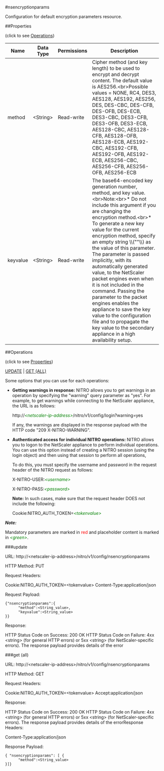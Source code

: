 #nsencryptionparams

Configuration for default encryption parameters resource.


##Properties 
<span>(click to see [Operations](#operations))</span>


<table><thead><tr><th>Name</th><th> Data Type</th><th> Permissions</th><th>Description</th></tr></thead><tbody><tr><td>method</td><td>&lt;String></td><td>Read-write</td><td>Cipher method (and key length) to be used to encrypt and decrypt content. The default value is AES256.&lt;br>Possible values = NONE, RC4, DES3, AES128, AES192, AES256, DES, DES-CBC, DES-CFB, DES-OFB, DES-ECB, DES3-CBC, DES3-CFB, DES3-OFB, DES3-ECB, AES128-CBC, AES128-CFB, AES128-OFB, AES128-ECB, AES192-CBC, AES192-CFB, AES192-OFB, AES192-ECB, AES256-CBC, AES256-CFB, AES256-OFB, AES256-ECB</td><tr><tr><td>keyvalue</td><td>&lt;String></td><td>Read-write</td><td>The base64-encoded key generation number, method, and key value.&lt;br>Note:&lt;br>* Do not include this argument if you are changing the encryption method.&lt;br>* To generate a new key value for the current encryption method, specify an empty string \\(""\\) as the value of this parameter. The parameter is passed implicitly, with its automatically generated value, to the NetScaler packet engines even when it is not included in the command. Passing the parameter to the packet engines enables the appliance to save the key value to the configuration file and to propagate the key value to the secondary appliance in a high availability setup.</td><tr></tbody></table>
##Operations 
<span>(click to see [Properties](#properties))</span>


[UPDATE](#update) | [GET (ALL)](#get-(all))


Some options that you can use for each operations:
<ul><li><p><b>Getting warnings in response:</b> NITRO allows you to get warnings in an operation by specifying the "warning" query parameter as "yes". For example, to get warnings while connecting to the NetScaler appliance, the URL is as follows:</p><p>http://<span style="color:green;font-style:italic;">&lt;netscaler-ip-address&gt;</span>/nitro/v1/config/login?warning=yes</p><p>If any, the warnings are displayed in the response payload with the HTTP code "209 X-NITRO-WARNING".</p></li><li><p><b>Authenticated access for individual NITRO operations:</b> NITRO allows you to logon to the NetScaler appliance to perform individual operations. You can use this option instead of creating a NITRO session (using the login object) and then using that session to perform all operations,</p><p>To do this, you must specify the username and password in the request header of the NITRO request as follows:</p><p>X-NITRO-USER:<span style="color:green;font-style:italic;">&lt;username&gt;</span></p><p>X-NITRO-PASS:<span style="color:green;font-style:italic;">&lt;password&gt;</span></p><p><b>Note:</b> In such cases, make sure that the request header DOES not include the following:</p><p>Cookie:NITRO_AUTH_TOKEN=<span style="color:green;font-style:italic;">&lt;tokenvalue&gt;</span></p></li></ul>



***Note:*** 
Mandatory parameters are marked in <span style="color:#FF0000;">red</span> and placeholder content is marked in <span style="color:green;font-style:italic">&lt;green&gt;</span>.

###update



URL: http://&lt;netscaler-ip-address&gt;/nitro/v1/config/nsencryptionparams
HTTP Method: PUT
Request Headers:

Cookie:NITRO_AUTH_TOKEN=&lt;tokenvalue&gt;Content-Type:application/json

Request Payload: ```{"nsencryptionparams":{      "method":<String_value>,      "keyvalue":<String_value>}}```
Response:
HTTP Status Code on Success: 200 OKHTTP Status Code on Failure: 4xx &lt;string&gt; (for general HTTP errors) or 5xx &lt;string&gt; (for NetScaler-specific errors). The response payload provides details of the error


###get (all)



URL: http://&lt;netscaler-ip-address&gt;/nitro/v1/config/nsencryptionparams
HTTP Method: GET
Request Headers:

Cookie:NITRO_AUTH_TOKEN=&lt;tokenvalue&gt;Accept:application/json

Response:
HTTP Status Code on Success: 200 OKHTTP Status Code on Failure: 4xx &lt;string&gt; (for general HTTP errors) or 5xx &lt;string&gt; (for NetScaler-specific errors). The response payload provides details of the errorResponse Headers:

Content-Type:application/json

Response Payload: ```{ "nsencryptionparams": [ {      "method":<String_value>}]}```



